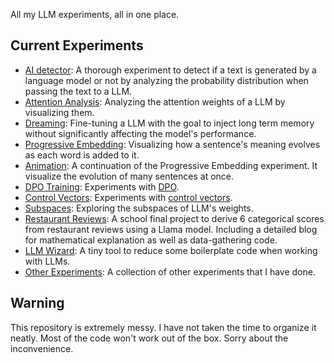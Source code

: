 All my LLM experiments, all in one place.

## Current Experiments
- [AI detector](ai_detector/README.md): A thorough experiment to detect if a text is generated by a language model or not by analyzing the probability distribution when passing the text to a LLM.
- [Attention Analysis](attention_analysis/README.md): Analyzing the attention weights of a LLM by visualizing them.
- [Dreaming](dreaming/README.md): Fine-tuning a LLM with the goal to inject long term memory without significantly affecting the model's performance.
- [Progressive Embedding](progressive_embedding/README.md): Visualizing how a sentence's meaning evolves as each word is added to it.
- [Animation](animation/README.md): A continuation of the Progressive Embedding experiment. It visualize the evolution of many sentences at once.
- [DPO Training](dpo_and_control_vectors/README.md): Experiments with [DPO](https://arxiv.org/abs/2305.18290).
- [Control Vectors](dpo_and_control_vectors/README.md): Experiments with [control vectors](https://arxiv.org/abs/2310.01405).
- [Subspaces](dpo_and_control_vectors/README.md): Exploring the subspaces of LLM's weights.
- [Restaurant Reviews](RestaurantReviews/readme.md): A school final project to derive 6 categorical scores from restaurant reviews using a Llama model. Including a detailed blog for mathematical explanation as well as data-gathering code.
- [LLM Wizard](llm_wizard/README.md): A tiny tool to reduce some boilerplate code when working with LLMs.
- [Other Experiments](experiments/README.md): A collection of other experiments that I have done.


## Warning
This repository is extremely messy. I have not taken the time to organize it neatly. Most of the code won't work out of the box. Sorry about the inconvenience.

